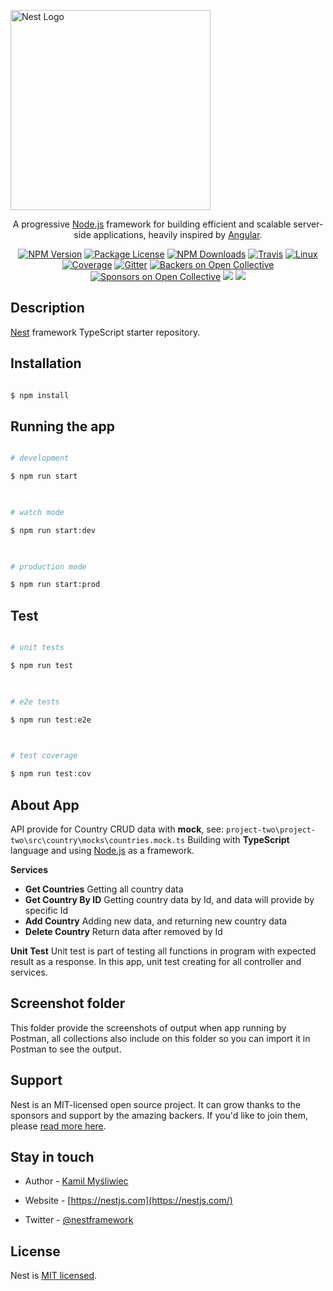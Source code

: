 
<p  align="center">

<a  href="http://nestjs.com/"  target="blank"><img  src="https://nestjs.com/img/logo_text.svg"  width="320"  alt="Nest Logo"  /></a>

</p>

  

[travis-image]: https://api.travis-ci.org/nestjs/nest.svg?branch=master

[travis-url]: https://travis-ci.org/nestjs/nest

[linux-image]: https://img.shields.io/travis/nestjs/nest/master.svg?label=linux

[linux-url]: https://travis-ci.org/nestjs/nest

<p  align="center">A progressive <a  href="http://nodejs.org"  target="blank">Node.js</a> framework for building efficient and scalable server-side applications, heavily inspired by <a  href="https://angular.io"  target="blank">Angular</a>.</p>

<p  align="center"><a  href="https://www.npmjs.com/~nestjscore"><img  src="https://img.shields.io/npm/v/@nestjs/core.svg"  alt="NPM Version"  /></a> <a  href="https://www.npmjs.com/~nestjscore"><img  src="https://img.shields.io/npm/l/@nestjs/core.svg"  alt="Package License"  /></a> <a  href="https://www.npmjs.com/~nestjscore"><img  src="https://img.shields.io/npm/dm/@nestjs/core.svg"  alt="NPM Downloads"  /></a> <a  href="https://travis-ci.org/nestjs/nest"><img  src="https://api.travis-ci.org/nestjs/nest.svg?branch=master"  alt="Travis"  /></a> <a  href="https://travis-ci.org/nestjs/nest"><img  src="https://img.shields.io/travis/nestjs/nest/master.svg?label=linux"  alt="Linux"  /></a> <a  href="https://coveralls.io/github/nestjs/nest?branch=master"><img  src="https://coveralls.io/repos/github/nestjs/nest/badge.svg?branch=master#5"  alt="Coverage"  /></a> <a  href="https://gitter.im/nestjs/nestjs?utm_source=badge&utm_medium=badge&utm_campaign=pr-badge&utm_content=body_badge"><img  src="https://badges.gitter.im/nestjs/nestjs.svg"  alt="Gitter"  /></a> <a  href="https://opencollective.com/nest#backer"><img  src="https://opencollective.com/nest/backers/badge.svg"  alt="Backers on Open Collective"  /></a> <a  href="https://opencollective.com/nest#sponsor"><img  src="https://opencollective.com/nest/sponsors/badge.svg"  alt="Sponsors on Open Collective"  /></a> <a  href="https://paypal.me/kamilmysliwiec"><img  src="https://img.shields.io/badge/Donate-PayPal-dc3d53.svg"/></a> <a  href="https://twitter.com/nestframework"><img  src="https://img.shields.io/twitter/follow/nestframework.svg?style=social&label=Follow"></a></p>

<!--[![Backers on Open Collective](https://opencollective.com/nest/backers/badge.svg)](https://opencollective.com/nest#backer)

[![Sponsors on Open Collective](https://opencollective.com/nest/sponsors/badge.svg)](https://opencollective.com/nest#sponsor)-->

  

## Description

  

[Nest](https://github.com/nestjs/nest) framework TypeScript starter repository.

  

## Installation

  

```bash

$ npm install

```

  

## Running the app

  

```bash

# development

$ npm run start

  

# watch mode

$ npm run start:dev

  

# production mode

$ npm run start:prod

```

  

## Test

  

```bash

# unit tests

$ npm run test

  

# e2e tests

$ npm run test:e2e

  

# test coverage

$ npm run test:cov

```

## About App

API provide for Country CRUD data with **mock**, see:
`project-two\project-two\src\country\mocks\countries.mock.ts` 
Building with **TypeScript** language and using <a  href="http://nodejs.org"  target="blank">Node.js</a> as a framework.

**Services**
 - **Get Countries**
 Getting all country data
 - **Get Country By ID**
 Getting country data by Id, and data will provide by specific Id
 - **Add Country**
 Adding new data, and returning new country data
 - **Delete Country**
 Return data after removed by Id

**Unit Test**
Unit test is part of testing all functions in program with expected result as a response. In this app, unit test creating for all controller and services.
  
## Screenshot folder

This folder provide the screenshots of output when app running by Postman, all collections also include on this folder so you can import it in Postman to see the output.

## Support

  

Nest is an MIT-licensed open source project. It can grow thanks to the sponsors and support by the amazing backers. If you'd like to join them, please [read more here](https://docs.nestjs.com/support).

  

## Stay in touch

  

- Author - [Kamil Myśliwiec](https://kamilmysliwiec.com)

- Website - [https://nestjs.com](https://nestjs.com/)

- Twitter - [@nestframework](https://twitter.com/nestframework)

  

## License

  

Nest is [MIT licensed](LICENSE).

  
